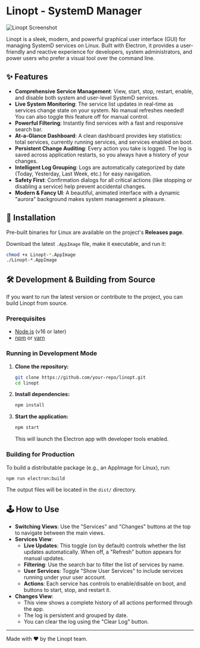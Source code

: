 # Linopt - SystemD Manager

![Linopt Screenshot](https://i.imgur.com/gA3O02N.png)

Linopt is a sleek, modern, and powerful graphical user interface (GUI) for managing SystemD services on Linux. Built with Electron, it provides a user-friendly and reactive experience for developers, system administrators, and power users who prefer a visual tool over the command line.

## ✨ Features

- **Comprehensive Service Management**: View, start, stop, restart, enable, and disable both system and user-level SystemD services.
- **Live System Monitoring**: The service list updates in real-time as services change state on your system. No manual refreshes needed! You can also toggle this feature off for manual control.
- **Powerful Filtering**: Instantly find services with a fast and responsive search bar.
- **At-a-Glance Dashboard**: A clean dashboard provides key statistics: total services, currently running services, and services enabled on boot.
- **Persistent Change Auditing**: Every action you take is logged. The log is saved across application restarts, so you always have a history of your changes.
- **Intelligent Log Grouping**: Logs are automatically categorized by date (Today, Yesterday, Last Week, etc.) for easy navigation.
- **Safety First**: Confirmation dialogs for all critical actions (like stopping or disabling a service) help prevent accidental changes.
- **Modern & Fancy UI**: A beautiful, animated interface with a dynamic "aurora" background makes system management a pleasure.

## 🚀 Installation

Pre-built binaries for Linux are available on the project's **Releases page**.

Download the latest `.AppImage` file, make it executable, and run it:

```bash
chmod +x Linopt-*.AppImage
./Linopt-*.AppImage
```

## 🛠️ Development & Building from Source

If you want to run the latest version or contribute to the project, you can build Linopt from source.

### Prerequisites

- [Node.js](https://nodejs.org/) (v16 or later)
- [npm](https://www.npmjs.com/) or [yarn](https://yarnpkg.com/)

### Running in Development Mode

1.  **Clone the repository:**
    ```bash
    git clone https://github.com/your-repo/linopt.git
    cd linopt
    ```

2.  **Install dependencies:**
    ```bash
    npm install
    ```

3.  **Start the application:**
    ```bash
    npm start
    ```
    This will launch the Electron app with developer tools enabled.

### Building for Production

To build a distributable package (e.g., an AppImage for Linux), run:

```bash
npm run electron:build
```
The output files will be located in the `dist/` directory.

## 🕹️ How to Use

- **Switching Views**: Use the "Services" and "Changes" buttons at the top to navigate between the main views.
- **Services View**:
    - **Live Updates**: This toggle (on by default) controls whether the list updates automatically. When off, a "Refresh" button appears for manual updates.
    - **Filtering**: Use the search bar to filter the list of services by name.
    - **User Services**: Toggle "Show User Services" to include services running under your user account.
    - **Actions**: Each service has controls to enable/disable on boot, and buttons to start, stop, and restart it.
- **Changes View**:
    - This view shows a complete history of all actions performed through the app.
    - The log is persistent and grouped by date.
    - You can clear the log using the "Clear Log" button.

---

Made with ❤️ by the Linopt team.
